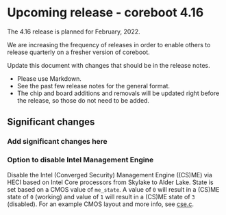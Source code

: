 Upcoming release - coreboot 4.16
================================

The 4.16 release is planned for February, 2022.

We are increasing the frequency of releases in order to enable others to release quarterly on
a fresher version of coreboot.

Update this document with changes that should be in the release notes.

* Please use Markdown.
* See the past few release notes for the general format.
* The chip and board additions and removals will be updated right
  before the release, so those do not need to be added.

Significant changes
-------------------

### Add significant changes here

### Option to disable Intel Management Engine
Disable the Intel (Converged Security) Management Engine ((CS)ME) via HECI based
on Intel Core processors from Skylake to Alder Lake. State is set based on a
CMOS value of `me_state`. A value of `0` will result in a (CS)ME state of `0`
(working) and value of `1` will result in a (CS)ME state of `3` (disabled). For
an example CMOS layout and more info, see
[cse.c](../../src/soc/intel/common/block/cse/cse.c).
